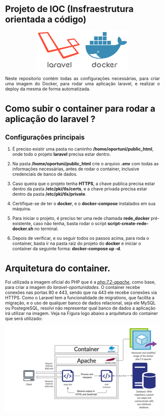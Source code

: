 # Projeto de IOC (Insfraestrutura orientada a código)

<p align="center">
    <img src="./img/laravel_docker.png" width="300">
</p>

<p align=justify>
Neste repositorio contém todas as configurações necessárias, para criar
uma imagem do Docker, para rodar uma aplicação laravel, e realizar o deploy
da mesma de forma automatizada.
</p>

# Como subir o container para rodar a aplicação do laravel ?

## Configurações principais

1. É preciso existir uma pasta no caminho <strong>/home/oportuni/public_html</strong>, onde todo o projeto <strong>laravel</strong> precisa estar dentro.

2. Na pasta <strong>/home/oportuni/public_html</strong> crie o arquivo <strong>.env</strong> com todas as informações necessárias, antes de rodar o container, inclusive credenciais de banco de dados.

3. Caso queira que o projeto tenha <strong>HTTPS</strong>, a chave publica precisa estar dentro da pasta <strong>/etc/pki/tls/certs</strong>, e a chave privada precisa estar dentro da pasta <strong>/etc/pki/tls/private</strong>.


4. Certifique-se de ter o <strong>docker</strong>, e o <strong>docker-compose</strong> instalados em sua máquina.

5. Para iniciar o projeto, é preciso ter uma rede chamada <strong>rede_docker</strong> pré-existente, caso não tenha, basta rodar o script <strong>script-create-rede-docker.sh</strong> no terminal.

6. Depois de verificar, e ou seguir todos os passos acima, para roda o container, basta ir na pasta raiz do projeto do <strong>docker</strong> e iniciar o container da seguinte forma: <strong>docker-compose up -d</strong>.

# Arquitetura do container.

Foi utilizada a imagem oficial do PHP que é a [*php:7.2-apache*](https://hub.docker.com/_/php), como base, para criar a imagem do *laravel-oportunidades*. O container recebe conexões nas portas 80 e 443, sendo que na 443 ele recebe conexões via HTTPS. Como o Laravel tem a funcionalidade de migrations, que facilita a migração, e o uso de qualquer banco de dados relacional, seja ele MySQL ou PostegreSQL, resolvi não representar qual banco de dados a aplicação irá utilizar na imagem. Veja na Figura logo abaixo a arquitetura do container que será utilizado:

<p align="center">
    <img src="./img/laravel_docker_oportunidades.png" width="1000">
</p>
